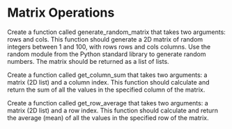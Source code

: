 # Matrix Operations
Create a function called generate_random_matrix that takes two arguments: rows and cols. This function should generate a 2D matrix of random integers between 1 and 100, with rows rows and cols columns. Use the random module from the Python standard library to generate random numbers. The matrix should be returned as a list of lists.

Create a function called get_column_sum that takes two arguments: a matrix (2D list) and a column index. This function should calculate and return the sum of all the values in the specified column of the matrix.

Create a function called get_row_average that takes two arguments: a matrix (2D list) and a row index. This function should calculate and return the average (mean) of all the values in the specified row of the matrix.
